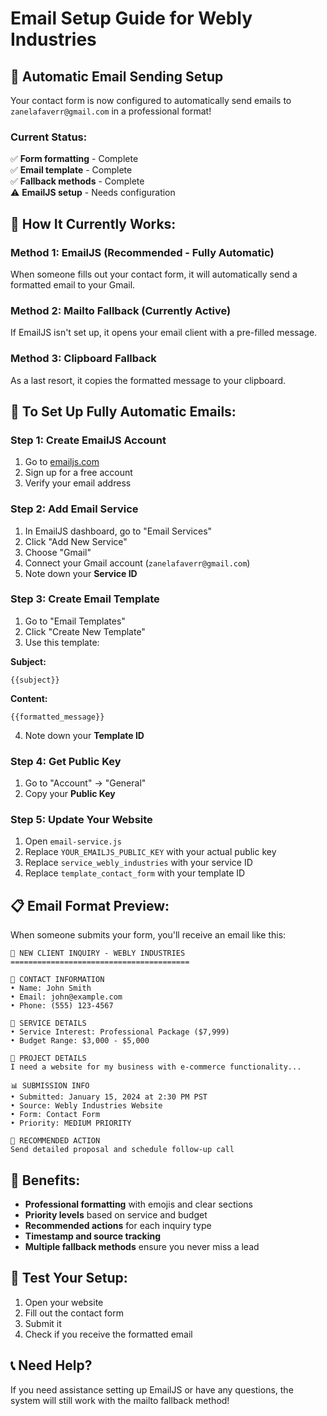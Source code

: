 # Email Setup Guide for Webly Industries

## 🚀 Automatic Email Sending Setup

Your contact form is now configured to automatically send emails to `zanelafaverr@gmail.com` in a professional format!

### Current Status:
✅ **Form formatting** - Complete  
✅ **Email template** - Complete  
✅ **Fallback methods** - Complete  
⚠️ **EmailJS setup** - Needs configuration  

## 📧 How It Currently Works:

### Method 1: EmailJS (Recommended - Fully Automatic)
When someone fills out your contact form, it will automatically send a formatted email to your Gmail.

### Method 2: Mailto Fallback (Currently Active)
If EmailJS isn't set up, it opens your email client with a pre-filled message.

### Method 3: Clipboard Fallback
As a last resort, it copies the formatted message to your clipboard.

## 🔧 To Set Up Fully Automatic Emails:

### Step 1: Create EmailJS Account
1. Go to [emailjs.com](https://emailjs.com)
2. Sign up for a free account
3. Verify your email address

### Step 2: Add Email Service
1. In EmailJS dashboard, go to "Email Services"
2. Click "Add New Service"
3. Choose "Gmail"
4. Connect your Gmail account (`zanelafaverr@gmail.com`)
5. Note down your **Service ID**

### Step 3: Create Email Template
1. Go to "Email Templates"
2. Click "Create New Template"
3. Use this template:

**Subject:**
```
{{subject}}
```

**Content:**
```
{{formatted_message}}
```

4. Note down your **Template ID**

### Step 4: Get Public Key
1. Go to "Account" → "General"
2. Copy your **Public Key**

### Step 5: Update Your Website
1. Open `email-service.js`
2. Replace `YOUR_EMAILJS_PUBLIC_KEY` with your actual public key
3. Replace `service_webly_industries` with your service ID
4. Replace `template_contact_form` with your template ID

## 📋 Email Format Preview:

When someone submits your form, you'll receive an email like this:

```
🎯 NEW CLIENT INQUIRY - WEBLY INDUSTRIES
========================================

👤 CONTACT INFORMATION
• Name: John Smith
• Email: john@example.com
• Phone: (555) 123-4567

💼 SERVICE DETAILS
• Service Interest: Professional Package ($7,999)
• Budget Range: $3,000 - $5,000

📝 PROJECT DETAILS
I need a website for my business with e-commerce functionality...

📊 SUBMISSION INFO
• Submitted: January 15, 2024 at 2:30 PM PST
• Source: Webly Industries Website
• Form: Contact Form
• Priority: MEDIUM PRIORITY

🎯 RECOMMENDED ACTION
Send detailed proposal and schedule follow-up call
```

## 🎯 Benefits:

- **Professional formatting** with emojis and clear sections
- **Priority levels** based on service and budget
- **Recommended actions** for each inquiry type
- **Timestamp and source tracking**
- **Multiple fallback methods** ensure you never miss a lead

## 🚀 Test Your Setup:

1. Open your website
2. Fill out the contact form
3. Submit it
4. Check if you receive the formatted email

## 📞 Need Help?

If you need assistance setting up EmailJS or have any questions, the system will still work with the mailto fallback method!

